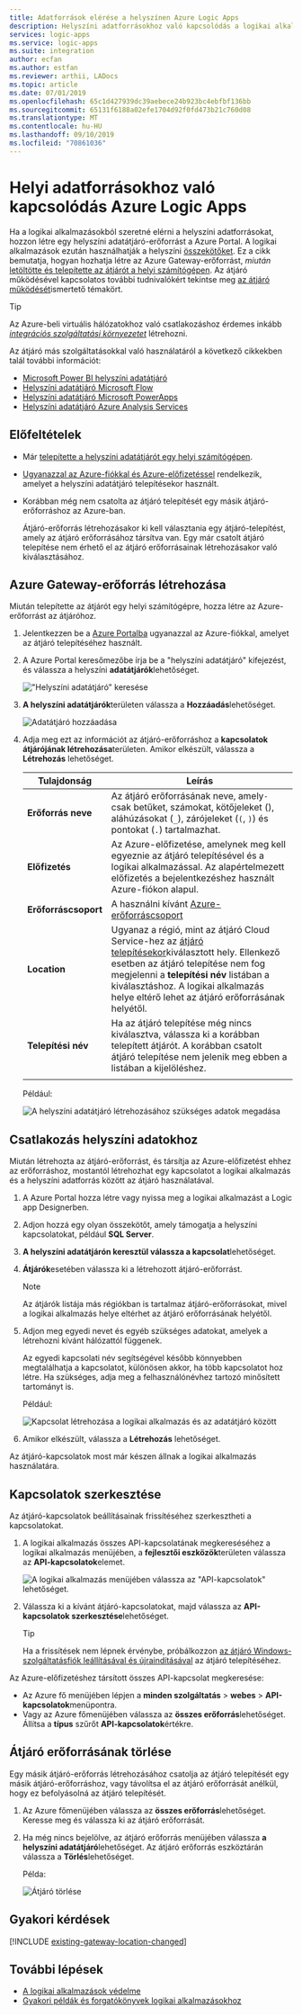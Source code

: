 ```yaml
---
title: Adatforrások elérése a helyszínen Azure Logic Apps
description: Helyszíni adatforrásokhoz való kapcsolódás a logikai alkalmazásokból helyszíni adatátjáró létrehozásával
services: logic-apps
ms.service: logic-apps
ms.suite: integration
author: ecfan
ms.author: estfan
ms.reviewer: arthii, LADocs
ms.topic: article
ms.date: 07/01/2019
ms.openlocfilehash: 65c1d427939dc39aebece24b923bc4ebfbf136bb
ms.sourcegitcommit: 65131f6188a02efe1704d92f0fd473b21c760d08
ms.translationtype: MT
ms.contentlocale: hu-HU
ms.lasthandoff: 09/10/2019
ms.locfileid: "70861036"
---
```

# <a name="connect-to-on-premises-data-sources-from-azure-logic-apps"></a>Helyi adatforrásokhoz való kapcsolódás Azure Logic Apps

Ha a logikai alkalmazásokból szeretné elérni a helyszíni adatforrásokat, hozzon létre egy helyszíni adatátjáró-erőforrást a Azure Portal. A logikai alkalmazások ezután használhatják a helyszíni [összekötőket](../logic-apps/logic-apps-gateway-install.md#supported-connections). Ez a cikk bemutatja, hogyan hozhatja létre az Azure Gateway-erőforrást, *miután* [letöltötte és telepítette az átjárót a helyi számítógépen](../logic-apps/logic-apps-gateway-install.md). Az átjáró működésével kapcsolatos további tudnivalókért tekintse meg [az átjáró működését](../logic-apps/logic-apps-gateway-install.md#gateway-cloud-service)ismertető témakört.

> [!TIP]
> Az Azure-beli virtuális hálózatokhoz való csatlakozáshoz érdemes inkább [*integrációs szolgáltatási környezetet*](../logic-apps/connect-virtual-network-vnet-isolated-environment-overview.md) létrehozni. 

Az átjáró más szolgáltatásokkal való használatáról a következő cikkekben talál további információt:

* [Microsoft Power BI helyszíni adatátjáró](https://powerbi.microsoft.com/documentation/powerbi-gateway-onprem/)
* [Helyszíni adatátjáró Microsoft Flow](https://flow.microsoft.com/documentation/gateway-manage/)
* [Helyszíni adatátjáró Microsoft PowerApps](https://powerapps.microsoft.com/tutorials/gateway-management/)
* [Helyszíni adatátjáró Azure Analysis Services](../analysis-services/analysis-services-gateway.md)

## <a name="prerequisites"></a>Előfeltételek

* Már [telepítette a helyszíni adatátjárót egy helyi számítógépen](../logic-apps/logic-apps-gateway-install.md).

* [Ugyanazzal az Azure-fiókkal és Azure-előfizetéssel](../logic-apps/logic-apps-gateway-install.md#requirements) rendelkezik, amelyet a helyszíni adatátjáró telepítésekor használt.

* Korábban még nem csatolta az átjáró telepítését egy másik átjáró-erőforráshoz az Azure-ban.

  Átjáró-erőforrás létrehozásakor ki kell választania egy átjáró-telepítést, amely az átjáró erőforrásához társítva van. Egy már csatolt átjáró telepítése nem érhető el az átjáró erőforrásainak létrehozásakor való kiválasztásához.

<a name="create-gateway-resource"></a>

## <a name="create-azure-gateway-resource"></a>Azure Gateway-erőforrás létrehozása

Miután telepítette az átjárót egy helyi számítógépre, hozza létre az Azure-erőforrást az átjáróhoz. 

1. Jelentkezzen be a [Azure Portalba](https://portal.azure.com) ugyanazzal az Azure-fiókkal, amelyet az átjáró telepítéséhez használt.

1. A Azure Portal keresőmezőbe írja be a "helyszíni adatátjáró" kifejezést, és válassza a helyszíni **adatátjárók**lehetőséget.

   !["Helyszíni adatátjáró" keresése](./media/logic-apps-gateway-connection/find-on-premises-data-gateway.png)

1. **A helyszíni adatátjárók**területen válassza a **Hozzáadás**lehetőséget.

   ![Adatátjáró hozzáadása](./media/logic-apps-gateway-connection/add-gateway.png)

1. Adja meg ezt az információt az átjáró-erőforráshoz a **kapcsolatok átjárójának létrehozása**területen. Amikor elkészült, válassza a **Létrehozás** lehetőséget.

   | Tulajdonság | Leírás |
   |----------|-------------|
   | **Erőforrás neve** | Az átjáró erőforrásának neve, amely`-`csak betűket, számokat, kötőjeleket (), aláhúzásokat (`_`), zárójeleket (`(`, `)`) és pontokat (`.`) tartalmazhat. |
   | **Előfizetés** | Az Azure-előfizetése, amelynek meg kell egyeznie az átjáró telepítésével és a logikai alkalmazással. Az alapértelmezett előfizetés a bejelentkezéshez használt Azure-fiókon alapul. |
   | **Erőforráscsoport** | A használni kívánt [Azure-erőforráscsoport](../azure-resource-manager/resource-group-overview.md) |
   | **Location** | Ugyanaz a régió, mint az átjáró Cloud Service-hez az [átjáró telepítésekor](../logic-apps/logic-apps-gateway-install.md)kiválasztott hely. Ellenkező esetben az átjáró telepítése nem fog megjelenni a **telepítési név** listában a kiválasztáshoz. A logikai alkalmazás helye eltérő lehet az átjáró erőforrásának helyétől. |
   | **Telepítési név** | Ha az átjáró telepítése még nincs kiválasztva, válassza ki a korábban telepített átjárót. A korábban csatolt átjáró telepítése nem jelenik meg ebben a listában a kijelöléshez. |
   |||

   Például:

   ![A helyszíni adatátjáró létrehozásához szükséges adatok megadása](./media/logic-apps-gateway-connection/gateway-details.png)

<a name="connect-logic-app-gateway"></a>

## <a name="connect-to-on-premises-data"></a>Csatlakozás helyszíni adatokhoz

Miután létrehozta az átjáró-erőforrást, és társítja az Azure-előfizetést ehhez az erőforráshoz, mostantól létrehozhat egy kapcsolatot a logikai alkalmazás és a helyszíni adatforrás között az átjáró használatával.

1. A Azure Portal hozza létre vagy nyissa meg a logikai alkalmazást a Logic app Designerben.

1. Adjon hozzá egy olyan összekötőt, amely támogatja a helyszíni kapcsolatokat, például **SQL Server**.

1. **A helyszíni adatátjárón keresztül válassza a kapcsolat**lehetőséget. 

1. **Átjárók**esetében válassza ki a létrehozott átjáró-erőforrást.

   > [!NOTE]
   > Az átjárók listája más régiókban is tartalmaz átjáró-erőforrásokat, mivel a logikai alkalmazás helye eltérhet az átjáró erőforrásának helyétől.

1. Adjon meg egyedi nevet és egyéb szükséges adatokat, amelyek a létrehozni kívánt hálózattól függenek.

   Az egyedi kapcsolati név segítségével később könnyebben megtalálhatja a kapcsolatot, különösen akkor, ha több kapcsolatot hoz létre. Ha szükséges, adja meg a felhasználónévhez tartozó minősített tartományt is.
   
   Például:

   ![Kapcsolat létrehozása a logikai alkalmazás és az adatátjáró között](./media/logic-apps-gateway-connection/logic-app-gateway-connection.png)

1. Amikor elkészült, válassza a **Létrehozás** lehetőséget. 

Az átjáró-kapcsolatok most már készen állnak a logikai alkalmazás használatára.

## <a name="edit-connection"></a>Kapcsolatok szerkesztése

Az átjáró-kapcsolatok beállításainak frissítéséhez szerkesztheti a kapcsolatokat.

1. A logikai alkalmazás összes API-kapcsolatának megkereséséhez a logikai alkalmazás menüjében, a **fejlesztői eszközök**területen válassza az **API-kapcsolatok**elemet.
   
   ![A logikai alkalmazás menüjében válassza az "API-kapcsolatok" lehetőséget.](./media/logic-apps-gateway-connection/logic-app-find-api-connections.png)

1. Válassza ki a kívánt átjáró-kapcsolatokat, majd válassza az **API-kapcsolatok szerkesztése**lehetőséget.

   > [!TIP]
   > Ha a frissítések nem lépnek érvénybe, próbálkozzon [az átjáró Windows-szolgáltatásfiók leállításával és újraindításával](../logic-apps/logic-apps-gateway-install.md#restart-gateway) az átjáró telepítéséhez.

Az Azure-előfizetéshez társított összes API-kapcsolat megkeresése: 

* Az Azure fő menüjében lépjen a **minden szolgáltatás** > **webes** > **API-kapcsolatok**menüpontra.
* Vagy az Azure főmenüjében válassza az **összes erőforrás**lehetőséget. Állítsa a **típus** szűrőt **API-kapcsolatok**értékre.

<a name="change-delete-gateway-resource"></a>

## <a name="delete-gateway-resource"></a>Átjáró erőforrásának törlése

Egy másik átjáró-erőforrás létrehozásához csatolja az átjáró telepítését egy másik átjáró-erőforráshoz, vagy távolítsa el az átjáró erőforrását anélkül, hogy ez befolyásolná az átjáró telepítését. 

1. Az Azure főmenüjében válassza az **összes erőforrás**lehetőséget. Keresse meg és válassza ki az átjáró erőforrását.

1. Ha még nincs bejelölve, az átjáró erőforrás menüjében válassza **a helyszíni adatátjáró**lehetőséget. Az átjáró erőforrás eszköztárán válassza a **Törlés**lehetőséget.

   Példa:

   ![Átjáró törlése](./media/logic-apps-gateway-connection/gateway-delete.png)

<a name="faq"></a>

## <a name="frequently-asked-questions"></a>Gyakori kérdések

[!INCLUDE [existing-gateway-location-changed](../../includes/logic-apps-existing-gateway-location-changed.md)]

## <a name="next-steps"></a>További lépések

* [A logikai alkalmazások védelme](./logic-apps-securing-a-logic-app.md)
* [Gyakori példák és forgatókönyvek logikai alkalmazásokhoz](./logic-apps-examples-and-scenarios.md)
